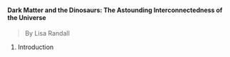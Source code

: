 #### Dark Matter and the Dinosaurs: The Astounding Interconnectedness of the Universe
> By Lisa Randall

1. Introduction
